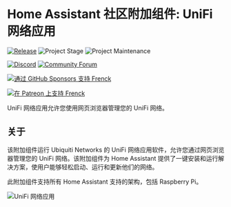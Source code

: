 # Home Assistant 社区附加组件: UniFi 网络应用

[![Release][release-shield]][release] ![Project Stage][project-stage-shield] ![Project Maintenance][maintenance-shield]

[![Discord][discord-shield]][discord] [![Community Forum][forum-shield]][forum]

[![通过 GitHub Sponsors 支持 Frenck][github-sponsors-shield]][github-sponsors]

[![在 Patreon 上支持 Frenck][patreon-shield]][patreon]

UniFi 网络应用允许您使用网页浏览器管理您的 UniFi 网络。

## 关于

该附加组件运行 Ubiquiti Networks 的 UniFi 网络应用软件，允许您通过网页浏览器管理您的 UniFi 网络。该附加组件为 Home Assistant 提供了一键安装和运行解决方案，使用户能够轻松启动、运行和更新他们的网络。

此附加组件支持所有 Home Assistant 支持的架构，包括 Raspberry Pi。

![UniFi 网络应用][screenshot]


[discord-shield]: https://img.shields.io/discord/478094546522079232.svg
[discord]: https://discord.me/hassioaddons
[forum-shield]: https://img.shields.io/badge/community-forum-brightgreen.svg
[forum]: https://community.home-assistant.io/t/home-assistant-community-add-on-unifi-controller/56297?u=frenck
[github-sponsors-shield]: https://frenck.dev/wp-content/uploads/2019/12/github_sponsor.png
[github-sponsors]: https://github.com/sponsors/frenck
[maintenance-shield]: https://img.shields.io/maintenance/yes/2025.svg
[patreon-shield]: https://frenck.dev/wp-content/uploads/2019/12/patreon.png
[patreon]: https://www.patreon.com/frenck
[project-stage-shield]: https://img.shields.io/badge/project%20stage-production%20ready-brightgreen.svg
[release-shield]: https://img.shields.io/badge/version-v4.0.2-blue.svg
[release]: https://github.com/hassio-addons/addon-unifi/tree/v4.0.2
[screenshot]: https://github.com/hassio-addons/addon-unifi/raw/main/images/screenshot.jpg
